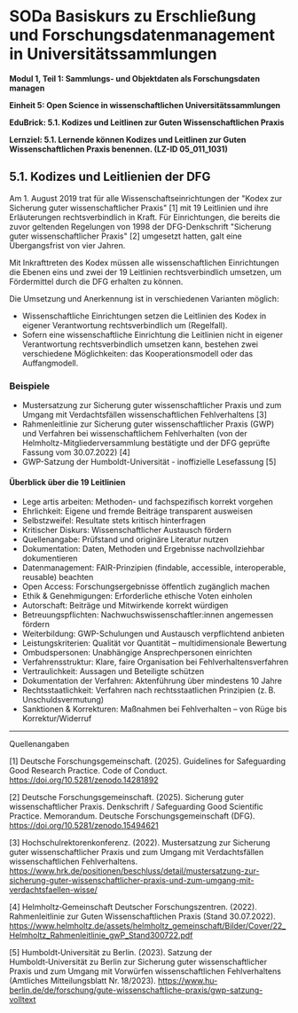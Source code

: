 <!--

author: Canan Hastik 
author: 
email:    
version:  v1
language: DE
lizenz: cc by
lizenzlink:
persistenter OER link:

modultitel: Modul 1, Teil 1: Sammlungs- und Objektdaten als Forschungsdaten managen
modul:
einheitstitel: Open Science in wissenschaftlichen Universitätssammlungen
eineit: 5
lernziel: Lernende können Kodizes und Leitlinen zur Guten Wissenschaftlichen Praxis benennen. (LZ-ID 05_011_1031)
zielgruppe:

icon:     https://raw.githubusercontent.com/chastik/Beratung_Dateityp_Bild/refs/heads/main/SODa-Logo_full.svg
link:     https://raw.githubusercontent.com/chastik/Beratung/refs/heads/main/soda.css

comment:  WissKi SODA OERs


-->

# SODa Basiskurs zu Erschließung und Forschungsdatenmanagement in Universitätssammlungen

**Modul 1, Teil 1: Sammlungs- und Objektdaten als Forschungsdaten managen**

**Einheit 5: Open Science in wissenschaftlichen Universitätssammlungen**

**EduBrick: 5.1. Kodizes und Leitlinen zur Guten Wissenschaftlichen Praxis**

**Lernziel: 5.1. Lernende können Kodizes und Leitlinen zur Guten Wissenschaftlichen Praxis benennen. (LZ-ID 05_011_1031)**


## 5.1. Kodizes und Leitlienien der DFG

Am 1. August 2019 trat für alle Wissenschaftseinrichtungen der "Kodex zur Sicherung guter wissenschaftlicher Praxis" [1] mit 19 Leitlinien und ihre Erläuterungen rechtsverbindlich in Kraft.
Für Einrichtungen, die bereits die zuvor geltenden Regelungen von 1998 der DFG-Denkschrift "Sicherung guter wissenschaftlicher Praxis" [2] umgesetzt hatten, galt eine Übergangsfrist von vier Jahren. 

Mit Inkrafttreten des Kodex müssen alle wissenschaftlichen Einrichtungen die Ebenen eins und zwei der 19 Leitlinien rechtsverbindlich umsetzen, um Fördermittel durch die DFG erhalten zu können.

Die Umsetzung und Anerkennung ist in verschiedenen Varianten möglich:

* Wissenschaftliche Einrichtungen setzen die Leitlinien des Kodex in eigener Verantwortung rechtsverbindlich um (Regelfall).
* Sofern eine wissenschaftliche Einrichtung die Leitlinien nicht in eigener Verantwortung rechtsverbindlich umsetzen kann, bestehen zwei verschiedene Möglichkeiten: das Kooperationsmodell oder das Auffangmodell.

### Beispiele

* Mustersatzung zur Sicherung guter wissenschaftlicher Praxis und zum Umgang mit Verdachtsfällen wissenschaftlichen Fehlverhaltens [3]
* Rahmenleitlinie zur Sicherung guter wissenschaftlicher Praxis (GWP) und Verfahren bei wissenschaftlichem Fehlverhalten (von der Helmholtz-Mitgliederversammlung bestätigte und der DFG geprüfte Fassung vom 30.07.2022) [4]
* GWP-Satzung der Humboldt-Universität - inoffizielle Lesefassung [5]

#### Überblick über die 19 Leitlinien

* Lege artis arbeiten: Methoden- und fachspezifisch korrekt vorgehen
* Ehrlichkeit: Eigene und fremde Beiträge transparent ausweisen
* Selbstzweifel: Resultate stets kritisch hinterfragen
* Kritischer Diskurs: Wissenschaftlicher Austausch fördern
* Quellenangabe: Prüfstand und originäre Literatur nutzen
* Dokumentation: Daten, Methoden und Ergebnisse nachvollziehbar dokumentieren
* Datenmanagement: FAIR-Prinzipien (findable, accessible, interoperable, reusable) beachten
* Open Access: Forschungsergebnisse öffentlich zugänglich machen
* Ethik & Genehmigungen: Erforderliche ethische Voten einholen
* Autorschaft: Beiträge und Mitwirkende korrekt würdigen
* Betreuungspflichten: Nachwuchswissenschaftler:innen angemessen fördern
* Weiterbildung: GWP-Schulungen und Austausch verpflichtend anbieten
* Leistungskriterien: Qualität vor Quantität – multidimensionale Bewertung
* Ombudspersonen: Unabhängige Ansprechpersonen einrichten
* Verfahrensstruktur: Klare, faire Organisation bei Fehlverhaltensverfahren
* Vertraulichkeit: Aussagen und Beteiligte schützen
* Dokumentation der Verfahren: Aktenführung über mindestens 10 Jahre
* Rechtsstaatlichkeit: Verfahren nach rechtsstaatlichen Prinzipien (z. B. Unschuldsvermutung)
* Sanktionen & Korrekturen: Maßnahmen bei Fehlverhalten – von Rüge bis Korrektur/Widerruf



-----------
Quellenangaben

[1] Deutsche Forschungsgemeinschaft. (2025). Guidelines for Safeguarding Good Research Practice. Code of Conduct. https://doi.org/10.5281/zenodo.14281892

[2] Deutsche Forschungsgemeinschaft. (2025). Sicherung guter wissenschaftlicher Praxis. Denkschrift / Safeguarding Good Scientific Practice. Memorandum. Deutsche Forschungsgemeinschaft (DFG). https://doi.org/10.5281/zenodo.15494621

[3] Hochschulrektorenkonferenz. (2022). Mustersatzung zur Sicherung guter wissenschaftlicher Praxis und zum Umgang mit Verdachtsfällen wissenschaftlichen Fehlverhaltens. https://www.hrk.de/positionen/beschluss/detail/mustersatzung-zur-sicherung-guter-wissenschaftlicher-praxis-und-zum-umgang-mit-verdachtsfaellen-wisse/

[4] Helmholtz‑Gemeinschaft Deutscher Forschungszentren. (2022). Rahmenleitlinie zur Guten Wissenschaftlichen Praxis (Stand 30.07.2022). https://www.helmholtz.de/assets/helmholtz_gemeinschaft/Bilder/Cover/22_Helmholtz_Rahmenleitlinie_gwP_Stand300722.pdf

[5] Humboldt‑Universität zu Berlin. (2023). Satzung der Humboldt‑Universität zu Berlin zur Sicherung guter wissenschaftlicher Praxis und zum Umgang mit Vorwürfen wissenschaftlichen Fehlverhaltens (Amtliches Mitteilungsblatt Nr. 18/2023). https://www.hu-berlin.de/de/forschung/gute-wissenschaftliche-praxis/gwp-satzung-volltext





